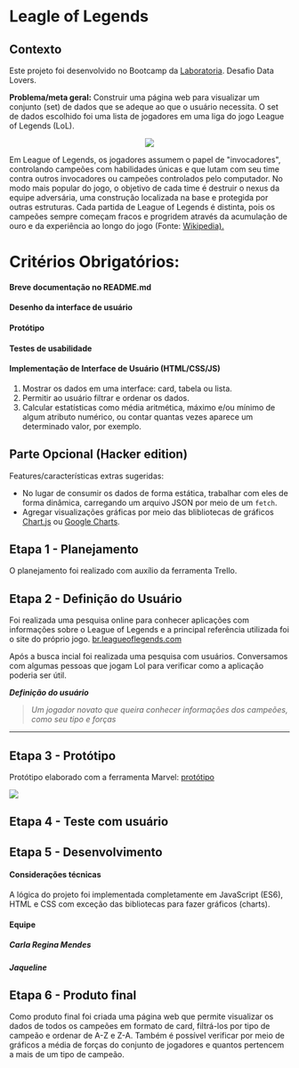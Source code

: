 # Leagle of Legends

## Contexto
   
Este projeto foi desenvolvido no Bootcamp da [Laboratoria](https://www.laboratoria.la/). Desafio Data Lovers.

****Problema/meta geral:**** Construir uma página web para visualizar um conjunto (set) de dados que se adeque ao que o usuário necessita. O set de dados escolhido foi uma lista de jogadores em uma liga do jogo League of Legends (LoL).


  
<p  align="center">

  

<img  src='https://media.lolusercontent.com/api/embedly/1/image/resize?url=http%3A%2F%2Forig09.deviantart.net%2F84ec%2Ff%2F2013%2F179%2F7%2F6%2Fspirit_guard_udyr__animated_gif__by_darkstriiker-d6b1ard.gif&key=f0abbd34f14549f3a15cd94dd9970851&width=425'  />

  

</p>

 
Em League of Legends, os jogadores assumem o papel de "invocadores", controlando campeões com habilidades únicas e que lutam com seu time contra outros invocadores ou campeões controlados pelo computador. No modo mais popular do jogo, o objetivo de cada time é destruir o nexus da equipe adversária, uma construção localizada na base e protegida por outras estruturas. Cada partida de League of Legends é distinta, pois os campeões sempre começam fracos e progridem através da acumulação de ouro e da experiência ao longo do jogo (Fonte: [Wikipedia).](https://pt.wikipedia.org/wiki/League_of_Legends)  

# Critérios Obrigatórios:

#### Breve documentação  no README.md
#### Desenho da interface de usuário
#### Protótipo
#### Testes de usabilidade
#### Implementação de Interface de Usuário (HTML/CSS/JS)

1. Mostrar os dados em uma interface: card, tabela ou lista. 
2. Permitir ao usuário filtrar e ordenar os dados.
3. Calcular estatísticas como média aritmética, máximo e/ou mínimo de algum
   atributo numérico, ou contar quantas vezes aparece um determinado valor,
   por exemplo.

## Parte Opcional (Hacker edition)

Features/características extras sugeridas:
* No lugar de consumir os dados de forma estática, trabalhar com
  eles de forma dinâmica, carregando um arquivo JSON por meio de um `fetch`.
* Agregar visualizações gráficas por meio das blibliotecas de gráficos  [Chart.js](https://www.chartjs.org/) ou [Google Charts](https://developers.google.com/chart/).

   
## Etapa 1 - Planejamento

O planejamento foi realizado com auxílio da ferramenta Trello.



## Etapa 2 - Definição do Usuário

Foi realizada uma pesquisa online para conhecer aplicações com informações sobre o League of Legends e a principal referência utilizada foi o site do próprio jogo. [br.leagueoflegends.com](https://br.leagueoflegends.com/pt/)

Após a busca incial foi realizada uma pesquisa com usuários. Conversamos com algumas pessoas que jogam Lol para verificar como a aplicação poderia ser útil. 
  
  

*****_Definição do usuário_*****

  

> _Um jogador novato que queira conhecer informações dos campeões, como seu tipo e forças_

  

********

  


## Etapa 3 - Protótipo

Protótipo elaborado com a ferramenta Marvel: [protótipo](https://marvelapp.com/6ddi6b7/screen/53819908) 

<img  src='assets/img/protótipo.PNG'/>  

  

## Etapa 4 - Teste com usuário  



  

## Etapa 5 - Desenvolvimento

#### Considerações técnicas

A lógica do projeto foi implementada completamente em JavaScript (ES6), HTML e CSS com exceção das bibliotecas para fazer gráficos (charts).

#### Equipe

##### Carla Regina Mendes 
##### Jaqueline 

## Etapa 6 - Produto final

Como produto final foi criada uma página web que permite visualizar os dados de todos os campeões em formato de card, filtrá-los por tipo de campeão e ordenar de A-Z e Z-A. Também é possível verificar por meio de gráficos a média de forças do conjunto de jogadores e quantos pertencem a mais de um tipo de campeão.
